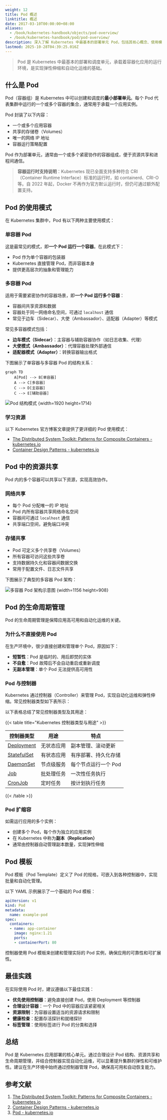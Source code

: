 ```yaml
---
weight: 12
title: Pod 概述
linktitle: 概述
date: 2017-03-10T00:00:00+08:00
aliases:
  - /book/kubernetes-handbook/objects/pod-overview/
  - /book/kubernetes-handbook/pod/pod-overview/
description: 深入了解 Kubernetes 中最基本的部署单元 Pod，包括其核心概念、使用模式、资源共享机制以及与控制器的关系。
lastmod: 2025-10-28T04:39:25.016Z
---
```


> Pod 是 Kubernetes 中最基本的部署和调度单元，承载着容器化应用的运行环境，是实现弹性伸缩和自动化运维的基础。

## 什么是 Pod

Pod（容器组）是 Kubernetes 中可以创建和调度的**最小部署单元**。每个 Pod 代表集群中运行的一个或多个容器的集合，通常用于承载一个应用实例。

Pod 封装了以下内容：

- 一个或多个应用容器
- 共享的存储卷（Volumes）
- 唯一的网络 IP 地址
- 容器运行策略配置

Pod 作为部署单元，通常由一个或多个紧密协作的容器组成，便于资源共享和进程间通信。

> **容器运行时支持说明**：Kubernetes 现已全面支持多种符合 CRI（Container Runtime Interface）标准的运行时，如 containerd、CRI-O 等。自 2022 年起，Docker 不再作为官方默认运行时，但仍可通过额外配置支持。

## Pod 的使用模式

在 Kubernetes 集群中，Pod 有以下两种主要使用模式：

### 单容器 Pod

这是最常见的模式，即**一个 Pod 运行一个容器**。在此模式下：

- Pod 作为单个容器的包装器
- Kubernetes 直接管理 Pod，而非容器本身
- 提供更高层次的抽象和管理能力

### 多容器 Pod

适用于需要紧密协作的容器场景，即**一个 Pod 运行多个容器**：

- 容器间共享资源和数据
- 容器处于同一网络命名空间，可通过 `localhost` 通信
- 常见于边车（Sidecar）、大使（Ambassador）、适配器（Adapter）等模式

常见多容器模式包括：

- **边车模式（Sidecar）**：主容器与辅助容器协作（如日志收集、代理）
- **大使模式（Ambassador）**：代理容器处理外部通信
- **适配器模式（Adapter）**：转换容器输出格式

下图展示了单容器与多容器 Pod 的结构关系：

```mermaid "Pod 结构模式"
graph TD
    A[Pod] --> B[单容器]
    A --> C[多容器]
    C --> D[主容器]
    C --> E[辅助容器]
```

![Pod 结构模式](ff2d948b185ecfb1cf4be1059c0859db.svg)
{width=1920 height=1714}

### 学习资源

以下 Kubernetes 官方博客文章提供了更详细的 Pod 使用模式：

- [The Distributed System Toolkit: Patterns for Composite Containers - kubernetes.io](https://kubernetes.io/blog/2015/06/the-distributed-system-toolkit-patterns/)
- [Container Design Patterns - kubernetes.io](https://kubernetes.io/blog/2016/06/container-design-patterns/)

## Pod 中的资源共享

Pod 内的多个容器可以共享以下资源，实现高效协作。

### 网络共享

- 每个 Pod 分配唯一的 IP 地址
- Pod 内所有容器共享网络命名空间
- 容器间可通过 `localhost` 通信
- 共享端口空间，避免端口冲突

### 存储共享

- Pod 可定义多个共享卷（Volumes）
- 所有容器可访问这些共享卷
- 支持数据持久化和容器间数据交换
- 常用于配置文件、日志文件共享

下图展示了典型的多容器 Pod 架构：

![多容器 Pod 架构示意图](https://assets.jimmysong.io/images/book/kubernetes-handbook/pod/overview/pod-overview-1.webp)
{width=1156 height=908}

## Pod 的生命周期管理

Pod 的生命周期管理是保障应用高可用和自动化运维的关键。

### 为什么不直接使用 Pod

在生产环境中，很少直接创建和管理单个 Pod，原因如下：

- **短暂性**：Pod 是临时的、用后即焚的实体
- **不自愈**：Pod 故障后不会自动重启或重新调度
- **无副本管理**：单个 Pod 无法提供高可用性

### Pod 与控制器

Kubernetes 通过控制器（Controller）来管理 Pod，实现自动化运维和弹性伸缩。常见控制器类型如下表所示：

以下表格总结了常见控制器类型及其用途：

{{< table title="Kubernetes 控制器类型与用途" >}}

| 控制器类型 | 用途 | 特点 |
|------------|------|------|
| [Deployment](../../controllers/deployment) | 无状态应用 | 副本管理、滚动更新 |
| [StatefulSet](../../controllers/statefulset) | 有状态应用 | 有序部署、持久化存储 |
| [DaemonSet](../../controllers/daemonset) | 节点级服务 | 每个节点运行一个 Pod |
| [Job](../../controllers/job) | 批处理任务 | 一次性任务执行 |
| [CronJob](../../controllers/cronjob) | 定时任务 | 按计划执行任务 |

{{< /table >}}

### Pod 扩缩容

如需运行应用的多个实例：

- 创建多个 Pod，每个作为独立的应用实例
- 在 Kubernetes 中称为**副本（Replication）**
- 通常由控制器自动管理副本数量，实现弹性伸缩

## Pod 模板

Pod 模板（Pod Template）定义了 Pod 的规格，可嵌入到各种控制器中，实现批量和自动化管理。

以下 YAML 示例展示了一个基础的 Pod 模板：

```yaml
apiVersion: v1
kind: Pod
metadata:
  name: example-pod
spec:
  containers:
  - name: app-container
    image: nginx:1.21
    ports:
    - containerPort: 80
```

控制器使用 Pod 模板来创建和管理实际的 Pod 实例，确保应用的可靠性和可扩展性。

## 最佳实践

在实际使用 Pod 时，建议遵循以下最佳实践：

- **优先使用控制器**：避免直接创建 Pod，使用 Deployment 等控制器
- **合理设计容器**：一个 Pod 中的容器应该紧密相关
- **资源限制**：为容器设置适当的资源请求和限制
- **健康检查**：配置存活探针和就绪探针
- **标签管理**：使用标签进行 Pod 的分类和选择

## 总结

Pod 是 Kubernetes 应用部署的核心单元。通过合理设计 Pod 结构、资源共享和生命周期管理，并结合控制器实现自动化运维，可以显著提升集群的弹性和可维护性。建议在生产环境中始终通过控制器管理 Pod，确保高可用和自动恢复能力。

## 参考文献

1. [The Distributed System Toolkit: Patterns for Composite Containers - kubernetes.io](https://kubernetes.io/blog/2015/06/the-distributed-system-toolkit-patterns/)
2. [Container Design Patterns - kubernetes.io](https://kubernetes.io/blog/2016/06/container-design-patterns/)
3. [Pod - kubernetes.io](https://kubernetes.io/zh/docs/concepts/workloads/pods/)
